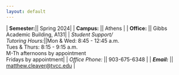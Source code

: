 ```yaml
---
layout: default
---
```


| **Semester:**|| Spring 2024|
| <strong>Campus:</strong>      || Athens                   |
| **Office:**       || Gibbs Academic Building, A131|
| *Student Support/<br />Tutoring Hours:*||Mon & Wed: 8:45 - 12:45 a.m. <br />Tues & Thurs: 8:15 - 9:15 a.m.<br />M-Th afternoons by appointment<br />Fridays by appointment|
| *Office Phone:* || 903-675-6348                      |
| ***Email:***        || matthew.cleaver@tvcc.edu |
